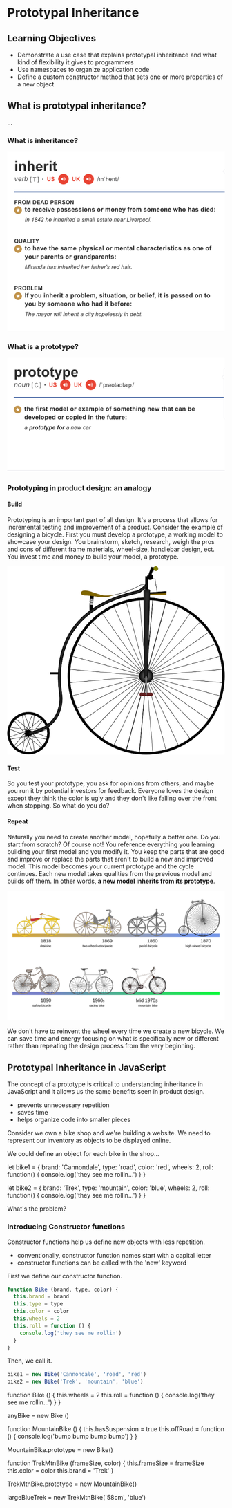 # Prototypal Inheritance

## Learning Objectives
- Demonstrate a use case that explains prototypal inheritance and what kind of flexibility it gives to programmers
- Use namespaces to organize application code
- Define a custom constructor method that sets one or more properties of a new object

## What is prototypal inheritance?
...
### What is inheritance?
![alt text](./images/inheritance_def.png "inheritance definitions")

### What is a prototype?

![alt text](./images/prototype_def.png "prototype definition")

### Prototyping in product design: an analogy
#### Build
Prototyping is an important part of all design. It's a process that allows for incremental testing and improvement of a product. Consider the example of designing a bicycle. First you must develop a prototype, a working model to showcase your design. You brainstorm, sketch, research, weigh the pros and cons of different frame materials, wheel-size, handlebar design, ect. You invest time and money to build your model, a prototype.

![alt text](./images/highwheel_bike.png "highwheel bike")

#### Test
So you test your prototype, you ask for opinions from others, and maybe you run it by potential investors for feedback. Everyone loves the design except they think the color is ugly and they don't like falling over the front when stopping. So what do you do? 

#### Repeat
Naturally you need to create another model, hopefully a better one. Do you start from scratch? Of course not! You reference everything you learning building your first model and you modify it. You keep the parts that are good and improve or replace the parts that aren't to build a new and improved model. This model becomes your current prototype and the cycle continues. Each new model takes qualities from the previous model and builds off them. In other words, __a new model inherits from its prototype__. 

![alt text](./images/bicycle_evolution.svg "evolution of the bicycle")

We don't have to reinvent the wheel every time we create a new bicycle. We can save time and energy focusing on what is specifically new or different rather than repeating the design process from the very beginning.

## Prototypal Inheritance in JavaScript

The concept of a prototype is critical to understanding inheritance in JavaScript and it allows us the same benefits seen in product design.
- prevents unnecessary repetition
- saves time
- helps organize code into smaller pieces

Consider we own a bike shop and we're building a website. We need to represent our inventory as objects to be displayed online.

We could define an object for each bike in the shop...

let bike1 = {
  brand: 'Cannondale',
  type: 'road',
  color: 'red',
  wheels: 2,
	roll: function() {
    console.log('they see me rollin...')
  }
}

let bike2 = {
  brand: 'Trek',
  type: 'mountain',
  color: 'blue',
  wheels: 2,
	roll: function() {
    console.log('they see me rollin...')
  }
}

What's the problem?

### Introducing Constructor functions

Constructor functions help us define new objects with less repetition.
- conventionally, constructor function names start with a capital letter
- constructor functions can be called with the 'new' keyword

First we define our constructor function.
```javascript
function Bike (brand, type, color) {
  this.brand = brand
  this.type = type
  this.color = color
  this.wheels = 2
  this.roll = function () {
    console.log('they see me rollin')
  }
} 
```

Then, we call it.
```javascript
bike1 = new Bike('Cannondale', 'road', 'red')
bike2 = new Bike('Trek', 'mountain', 'blue')
```


function Bike () {
	this.wheels = 2
	this.roll = function () {
		console.log('they see me rollin...')
    }
}

anyBike = new Bike ()

function MountainBike () {
	this.hasSuspension = true
	this.offRoad = function () {
		console.log('bump bump bump bump')
    }
}

MountainBike.prototype = new Bike()

function TrekMtnBike (frameSize, color) {
	this.frameSize = frameSize
	this.color = color
	this.brand = 'Trek'
}

TrekMtnBike.prototype = new MountainBike()

largeBlueTrek = new TrekMtnBike('58cm', 'blue')

